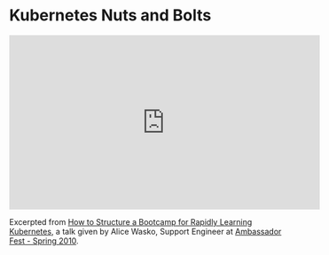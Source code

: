 # Kubernetes Nuts and Bolts

<iframe width="560" height="315" src="https://www.youtube.com/embed/dePoqgOT1ZQ" title="YouTube video player" frameborder="0" allow="accelerometer; autoplay; clipboard-write; encrypted-media; gyroscope; picture-in-picture" allowfullscreen></iframe>

Excerpted from [How to Structure a Bootcamp for Rapidly Learning Kubernetes](https://www.youtube.com/watch?v=7nBmHhNTDm8), a talk given by Alice Wasko, Support Engineer at [Ambassador Fest - Spring 2010](https://www.youtube.com/watch?v=79VWzqsZutQ&list=PLZWpj-1-nsqVP0FbG3a8Yr5bi-PXXFirH).